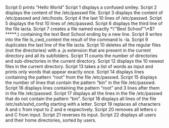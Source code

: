 Script 0 prints "Hello World"
Script 1 displays a confused smiley.
Script 2 displays the content of the /etc/passwd file.
Script 3 displays the content of /etc/passwd and /etc/hosts.
Script 4 the last 10 lines of /etc/passwd.
Script 5 displays the first 10 lines of /etc/passwd.
Script 6 displays the third line of the file iacta.
Script 7 creates a file named exactly \*\\'"Best School"\'\\*$\?\*\*\*\*\*:) containing the text Best School ending by a new line.
Script 8 writes into the file ls_cwd_content the result of the command ls -la.
Script 9 duplicates the last line of the file iacta.
Script 10 deletes all the regular files (not the directories) with a .js extension that are present in the current directory and all its subfolders.
Script 11  counts the number of directories and sub-directories in the current directory.
Script 12 displays the 10 newest files in the current directory.
Script 13 takes a list of words as input and prints only words that appear exactly once.
Script 14 displays lines containing the pattern “root” from the file /etc/passwd.
Script 15 displays the number of lines that contain the pattern “bin” in the file /etc/passwd.
Script 16 displays lines containing the pattern “root” and 3 lines after them in the file /etc/passwd.
Script 17 displays all the lines in the file /etc/passwd that do not contain the pattern “bin”.
Script 18 displays all lines of the file /etc/ssh/sshd_config starting with a letter.
Script 19 replaces  all characters A and c from input to Z and e respectively.
Script 20 removes all letters c and C from input.
Script 21 reverses its input.
Script 22 displays all users and their home directories, sorted by users.
